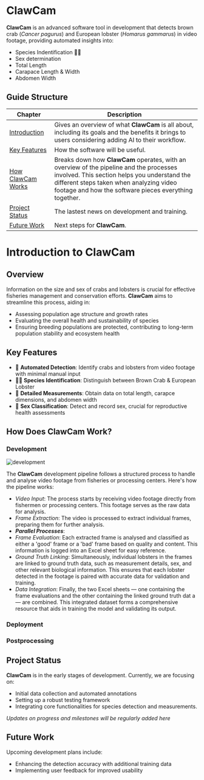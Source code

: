 # ClawCam

**ClawCam** is an advanced software tool in development that detects brown crab (_Cancer pagurus_) and European lobster (_Homarus gammarus_) in video footage, providing automated insights into: 
- Species Indentification 🦞🦀
- Sex determination
- Total Length 
- Carapace Length & Width 
- Abdomen Width

## Guide Structure

| Chapter | Description 
|-----------------|-----------------|
| [Introduction](#introduction-to-clawcam)   | Gives an overview of what **ClawCam** is all about, including its goals and the benefits it brings to users considering adding AI to their workflow.    | 
| [Key Features](#key-features) | How the software will be useful. |
| [How ClawCam Works](how-does-clawcam-work?)   | Breaks down how **ClawCam** operates, with an overview of the pipeline and the processes involved. This section helps you understand the different steps taken when analyzing video footage and how the software pieces everything together.   |  
| [Project Status](project-status) | The lastest news on development and training.
| [Future Work](future-work) | Next steps for **ClawCam**.

# Introduction to ClawCam

## Overview

Information on the size and sex of crabs and lobsters is crucial for effective fisheries management and conservation efforts. **ClawCam** aims to streamline this process, aiding in:
- Assessing population age structure and growth rates
- Evaluating the overall health and sustainability of species
- Ensuring breeding populations are protected, contributing to long-term population stability and ecosystem health

## Key Features

- 👀 **Automated Detection**: Identify crabs and lobsters from video footage with minimal manual input
- 🦞🦀 **Species Identification**: Distinguish between Brown Crab & European Lobster
- 📏 **Detailed Measurements**: Obtain data on total length, carapce dimensions, and abdomen width
- 🧡 **Sex Classification**: Detect and record sex, crucial for reproductive health assessments

## How Does ClawCam Work?

### Development
![development](https://github.com/user-attachments/assets/287c5377-8402-4dc8-8f8f-07f6287daf68)

The **ClawCam** development pipeline follows a structured process to handle and analyse video footage from fisheries or processing centers. Here's how the pipeline works:

- _Video Input_: The process starts by receiving video footage directly from fishermen or processing centers. This footage serves as the raw data for analysis.
- _Frame Extraction_: The video is processed to extract individual frames, preparing them for further analysis.
- _**Parallel Processes**_:
- _Frame Evaluation_: Each extracted frame is analysed and classified as either a 'good' frame or a 'bad' frame based on quality and content. This information is logged into an Excel sheet for easy reference.
- _Ground Truth Linking_: Simultaneously, individual lobsters in the frames are linked to ground truth data, such as measurement details, sex, and other relevant biological information. This ensures that each lobster detected in the footage is paired with accurate data for validation and training.
- _Data Integration_: Finally, the two Excel sheets — one containing the frame evaluations and the other containing the linked ground truth dat a— are combined. This integrated dataset forms a comprehensive resource that aids in training the model and validating its output.

### Deployment

### Postprocessing

## Project Status

**ClawCam** is in the early stages of development. Currently, we are focusing on:
- Initial data collection and automated annotations
- Setting up a robust testing framework
- Integrating core functionalities for species detection and measurements.

_Updates on progress and milestones will be regularly added here_

## Future Work

Upcoming development plans include:
- Enhancing the detection accuracy with additional training data
- Implementing user feedback for improved usability
